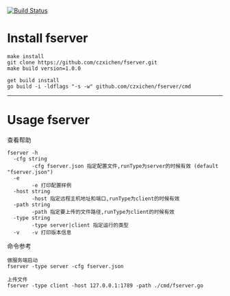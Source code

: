[![Build Status](https://travis-ci.org/czxichen/work-stacks.svg?branch=master)](https://travis-ci.org/czxichen/work-stacks)

# Install fserver

```
make install
git clone https://github.com/czxichen/fserver.git
make build version=1.0.0

get build install
go build -i -ldflags "-s -w" github.com/czxichen/fserver/cmd

```
***
# Usage fserver

查看帮助


```
fserver -h
  -cfg string
        -cfg fserver.json 指定配置文件,runType为server的时候有效 (default "fserver.json")
  -e    
        -e 打印配置样例
  -host string
        -host 指定远程主机地址和端口,runType为client的时候有效
  -path string
        -path 指定要上传的文件路径,runType为client的时候有效
  -type string
        -type server|client 指定运行的类型
  -v    -v 打印版本信息
```

命令参考
```
做服务端启动
fserver -type server -cfg fserver.json 

上传文件
fserver -type client -host 127.0.0.1:1789 -path ./cmd/fserver.go

```
